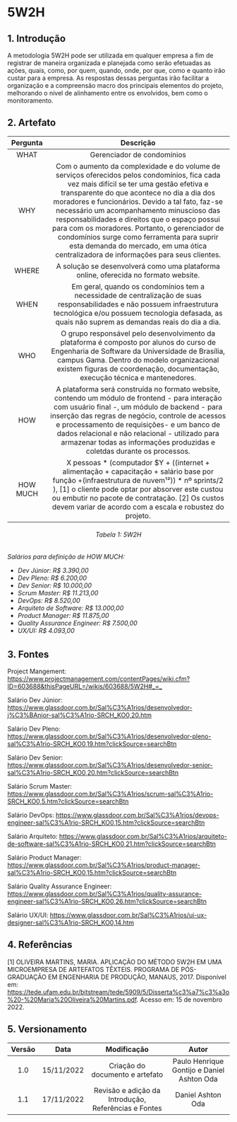 # 5W2H
## 1. **Introdução**

A metodologia 5W2H pode ser utilizada em qualquer empresa a fim de registrar de maneira organizada e planejada como serão efetuadas as ações, quais, como, por quem, quando, onde, por que, como e quanto irão custar para a empresa. As respostas dessas perguntas irão facilitar a organização e a compreensão macro dos principais elementos do projeto, melhorando o nível de alinhamento entre os envolvidos, bem como o monitoramento.

## 2. **Artefato**

| Pergunta | Descrição | 
| :--: | :--: | 
| WHAT | Gerenciador de condomínios |
| WHY | Com o aumento da complexidade e do volume de serviços oferecidos pelos condomínios, fica cada vez mais difícil se ter uma gestão efetiva e transparente do que acontece no dia a dia dos moradores e funcionários. Devido a tal fato, faz-se necessário um acompanhamento minuscioso das responsabilidades e direitos que o espaço possui para com os moradores. Portanto, o gerenciador de condomínios surge como ferramenta para suprir esta demanda do mercado, em uma ótica centralizadora de informações para seus clientes. |
| WHERE | A solução se desenvolverá como uma plataforma online, oferecida no formato website. |
| WHEN | Em geral, quando os condomínios tem a necessidade de centralização de suas responsabilidades e não possuem infraestrutura tecnológica e/ou possuem tecnologia defasada, as quais não suprem as demandas reais do dia a dia. |
| WHO | O grupo responsável pelo desenvolvimento da plataforma é composto por alunos do curso de Engenharia de Software da Universidade de Brasília, campus Gama. Dentro do modelo organizacional existem figuras de coordenação, documentação, execução técnica e mantenedores.  |
| HOW | A plataforma será construída no formato website, contendo um módulo de frontend - para interação com usuário final -, um módulo de backend - para inserção das regras de negócio, controle de acessos e processamento de requisições- e um banco de dados relacional e não relacional - utilizado para armazenar todas as informações   produzidas e coletdas durante os processos. |
| HOW MUCH | X pessoas * (computador $Y + ((internet + alimentação + capacitação + salário base por função +(infraestrutura de nuvem¹²)) * nº sprints/2  ), [1] o cliente pode optar por absorver este custou ou embutir no pacote de contratação. [2] Os custos devem variar de acordo com a escala e robustez do projeto. |
<h6 align='center'>Tabela 1: 5W2H<h6/>

Salários para definição de HOW MUCH:

- Dev Júnior: R$ 3.390,00 
- Dev Pleno: R$ 6.200,00 
- Dev Senior: R$ 10.000,00 
- Scrum Master: R$ 11.213,00 
- DevOps: R$ 8.520,00 
- Arquiteto de Software: R$ 13.000,00
- Product Manager: R$ 11.875,00
- Quality Assurance Engineer: R$ 7.500,00
- UX/UI: R$ 4.093,00

## 3. **Fontes**

Project Mangement: <https://www.projectmanagement.com/contentPages/wiki.cfm?ID=603688&thisPageURL=/wikis/603688/5W2H#_=_>

Salário Dev Júnior: <https://www.glassdoor.com.br/Sal%C3%A1rios/desenvolvedor-j%C3%BAnior-sal%C3%A1rio-SRCH_KO0,20.htm>

Salário Dev Pleno: <https://www.glassdoor.com.br/Sal%C3%A1rios/desenvolvedor-pleno-sal%C3%A1rio-SRCH_KO0,19.htm?clickSource=searchBtn>

Salário Dev Senior:
<https://www.glassdoor.com.br/Sal%C3%A1rios/desenvolvedor-senior-sal%C3%A1rio-SRCH_KO0,20.htm?clickSource=searchBtn>

Salário Scrum Master:
<https://www.glassdoor.com.br/Sal%C3%A1rios/scrum-sal%C3%A1rio-SRCH_KO0,5.htm?clickSource=searchBtn>

Salário DevOps:
<https://www.glassdoor.com.br/Sal%C3%A1rios/devops-engineer-sal%C3%A1rio-SRCH_KO0,15.htm?clickSource=searchBtn>

Salário Arquiteto:
<https://www.glassdoor.com.br/Sal%C3%A1rios/arquiteto-de-software-sal%C3%A1rio-SRCH_KO0,21.htm?clickSource=searchBtn>

Salário Product Manager:
<https://www.glassdoor.com.br/Sal%C3%A1rios/product-manager-sal%C3%A1rio-SRCH_KO0,15.htm?clickSource=searchBtn>

Salário Quality Assurance Engineer:
<https://www.glassdoor.com.br/Sal%C3%A1rios/quality-assurance-engineer-sal%C3%A1rio-SRCH_KO0,26.htm?clickSource=searchBtn>

Salário UX/UI:
<https://www.glassdoor.com.br/Sal%C3%A1rios/ui-ux-designer-sal%C3%A1rio-SRCH_KO0,14.htm>

## 4. **Referências**

[1] OLIVEIRA MARTINS, MARIA. APLICAÇÃO DO MÉTODO 5W2H EM UMA MICROEMPRESA DE ARTEFATOS TÊXTEIS. PROGRAMA DE PÓS-GRADUAÇÃO EM ENGENHARIA DE PRODUÇÃO, MANAUS, 2017. Disponível em: <https://tede.ufam.edu.br/bitstream/tede/5909/5/Disserta%c3%a7%c3%a3o%20-%20Maria%20Oliveira%20Martins.pdf>. Acesso em: 15 de novembro 2022.

## 5. **Versionamento**

| Versão | Data| Modificação|Autor|
| :--: | :--: | :--: | :--:|
| 1.0    | 15/11/2022 | Criação do documento e artefato | Paulo Henrique Gontijo e Daniel Ashton Oda
| 1.1    | 17/11/2022 | Revisão e adição da Introdução, Referências e Fontes | Daniel Ashton Oda